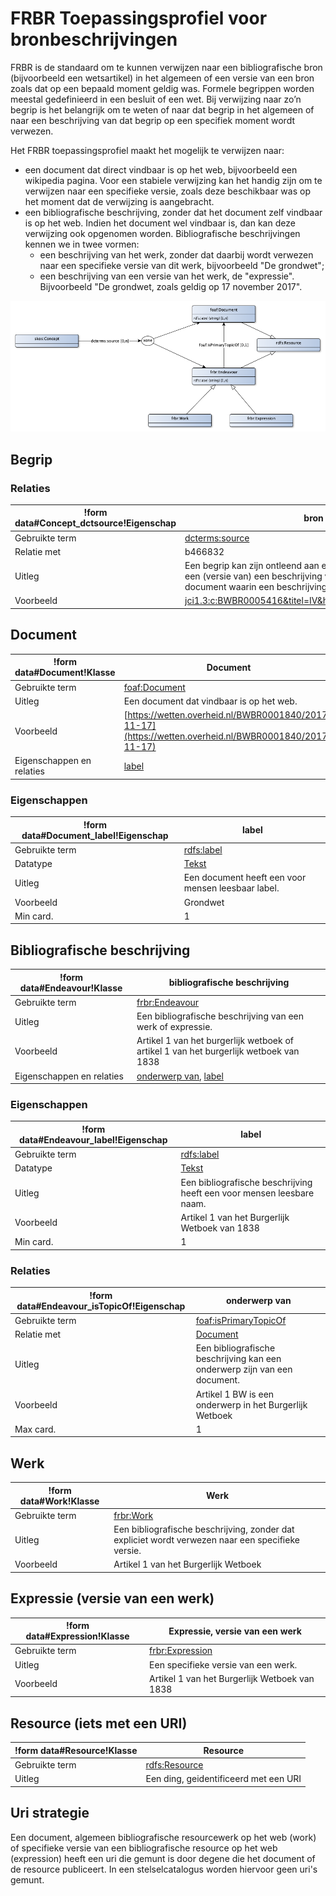 # FRBR Toepassingsprofiel voor bronbeschrijvingen


FRBR is de standaard om te kunnen verwijzen naar een bibliografische bron (bijvoorbeeld een wetsartikel) in het algemeen of een versie van een bron zoals dat op een bepaald moment geldig was. Formele begrippen worden meestal gedefinieerd in een besluit of een wet. Bij verwijzing naar zo’n begrip is het belangrijk om te weten of naar dat begrip in het algemeen of naar een beschrijving van dat begrip op een specifiek moment wordt verwezen.

Het FRBR toepassingsprofiel maakt het mogelijk te verwijzen naar:
* een document dat direct vindbaar is op het web, bijvoorbeeld een wikipedia pagina. Voor een stabiele verwijzing kan het handig zijn om te verwijzen naar een specifieke versie, zoals deze beschikbaar was op het moment dat de verwijzing is aangebracht.
* een bibliografische beschrijving, zonder dat het document zelf vindbaar is op het web. Indien het document wel vindbaar is, dan kan deze verwijzing ook opgenomen worden. Bibliografische beschrijvingen kennen we in twee vormen:
  * een beschrijving van het werk, zonder dat daarbij wordt verwezen naar een specifieke versie van dit werk, bijvoorbeeld "De grondwet";
  * een beschrijving van een versie van het werk, de "expressie". Bijvoorbeeld "De grondwet, zoals geldig op 17 november 2017".


![](frbr-ap-sc.png)

## Begrip

### Relaties

|!form data#Concept_dctsource!Eigenschap|bron op het web
|----------|------
|Gebruikte term|[dcterms:source](http://purl.org/dc/terms/source)
|Relatie met|b466832
|Uitleg|Een begrip kan zijn ontleend aan een op het web vindbare bron. Dit kan een (versie van) een beschrijving van een specifiek begrip of een document waarin een beschrijving van het begrip is te vinden.
|Voorbeeld|<jci1.3:c:BWBR0005416&titel=IV&hoofdstuk=XV&paragraaf=3&artikel=222>


## Document

|!form data#Document!Klasse|Document
|----------|------
|Gebruikte term|[foaf:Document](http://xmlns.com/foaf/0.1/Document)
|Uitleg|Een document dat vindbaar is op het web.
|Voorbeeld|[https://wetten.overheid.nl/BWBR0001840/2017-11-17](https://wetten.overheid.nl/BWBR0001840/2017-11-17)
|Eigenschappen en relaties|[label](#Document_label)


### Eigenschappen

|!form data#Document_label!Eigenschap|label
|----------|------
|Gebruikte term|[rdfs:label](http://www.w3.org/2000/01/rdf-schema#label)
|Datatype|[Tekst](http://www.w3.org/2001/XMLSchema#string)
|Uitleg|Een document heeft een voor mensen leesbaar label.
|Voorbeeld|Grondwet
|Min card.|1


## Bibliografische beschrijving

|!form data#Endeavour!Klasse|bibliografische beschrijving
|----------|------
|Gebruikte term|[frbr:Endeavour](http://purl.org/vocab/frbr/core#Endeavour)
|Uitleg|Een bibliografische beschrijving van een werk of expressie.
|Voorbeeld|Artikel 1 van het burgerlijk wetboek of artikel 1 van het burgerlijk wetboek van 1838
|Eigenschappen en relaties|[onderwerp van](#Endeavour_isTopicOf), [label](#Endeavour_label)


### Eigenschappen

|!form data#Endeavour_label!Eigenschap|label
|----------|------
|Gebruikte term|[rdfs:label](http://www.w3.org/2000/01/rdf-schema#label)
|Datatype|[Tekst](http://www.w3.org/2001/XMLSchema#string)
|Uitleg|Een bibliografische beschrijving heeft een voor mensen leesbare naam.
|Voorbeeld|Artikel 1 van het Burgerlijk Wetboek van 1838
|Min card.|1


### Relaties

|!form data#Endeavour_isTopicOf!Eigenschap|onderwerp van
|----------|------
|Gebruikte term|[foaf:isPrimaryTopicOf](http://xmlns.com/foaf/0.1/isPrimaryTopicOf)
|Relatie met|[Document](#Document)
|Uitleg|Een bibliografische beschrijving kan een onderwerp zijn van een document.
|Voorbeeld|Artikel 1 BW is een onderwerp in het Burgerlijk Wetboek
|Max card.|1


## Werk

|!form data#Work!Klasse|Werk
|----------|------
|Gebruikte term|[frbr:Work](http://purl.org/vocab/frbr/core#Work)
|Uitleg|Een bibliografische beschrijving, zonder dat expliciet wordt verwezen naar een specifieke versie.
|Voorbeeld|Artikel 1 van het Burgerlijk Wetboek


## Expressie (versie van een werk)

|!form data#Expression!Klasse|Expressie, versie van een werk
|----------|------
|Gebruikte term|[frbr:Expression](http://purl.org/vocab/frbr/core#Expression)
|Uitleg|Een specifieke versie van een werk.
|Voorbeeld|Artikel 1 van het Burgerlijk Wetboek van 1838


## Resource (iets met een URI)

|!form data#Resource!Klasse|Resource
|----------|------
|Gebruikte term|[rdfs:Resource](http://www.w3.org/2000/01/rdf-schema#Resource)
|Uitleg|Een ding, geidentificeerd met een URI


## Uri strategie


Een document, algemeen bibliografische resourcewerk op het web (work) of specifieke versie van een bibliografische resource op het web (expression) heeft een uri die gemunt is door degene die het document of de resource publiceert. In een stelselcatalogus worden hiervoor geen uri's gemunt.


